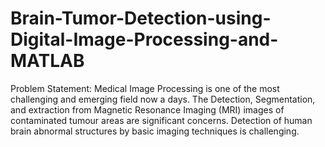 # Brain-Tumor-Detection-using-Digital-Image-Processing-and-MATLAB

Problem Statement:
Medical Image Processing is one of the most challenging and emerging field now a days. The Detection, Segmentation, and extraction from Magnetic Resonance Imaging (MRI) images of contaminated tumour areas are significant concerns. Detection of human brain abnormal structures by basic imaging techniques is challenging.
